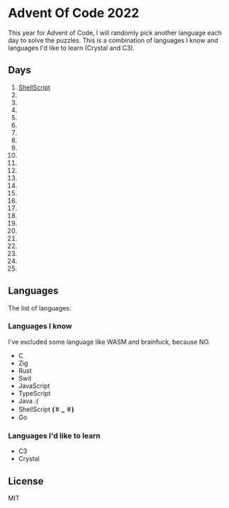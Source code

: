 # Advent Of Code 2022

This year for Advent of Code, I will randomly pick another language each day to
solve the puzzles. This is a combination of languages I know and languages I'd
like to learn (Crystal and C3).

## Days

1. [ShellScript](/day1)
2.
3.
4.
5.
6.
7.
8.
9.
10.
11.
12.
13.
14.
15.
16.
17.
18.
19.
20.
21.
22.
23.
24.
25.

## Languages

The list of languages:

### Languages I know

I've excluded some language like WASM and brainfuck, because NO.

- C
- Zig
- Rust
- Swit
- JavaScript
- TypeScript
- Java *:(*
- ShellScript **(ㆆ _ ㆆ)**
- Go

### Languages I'd like to learn

- C3
- Crystal

## License

MIT
